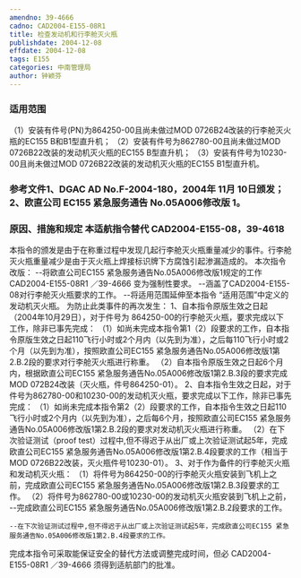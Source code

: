 ```yaml
---
amendno: 39-4666
cadno: CAD2004-E155-08R1
title: 检查发动机和行李舱灭火瓶
publishdate: 2004-12-08
effdate: 2004-12-08
tags: E155
categories: 中南管理局
author: 钟颖芬
---
```


### 适用范围 
（1）安装有件号(PN)为864250-00且尚未做过MOD 0726B24改装的行李舱灭火瓶的EC155 B和B1型直升机；
（2）安装有件号为862780-00且尚未做过MOD 0726B22改装的发动机灭火瓶的EC155 B型直升机；
（3）安装有件号为10230-00且尚未做过MOD 0726B22改装的发动机灭火瓶的EC155 B1型直升机。

<!--more-->
### 参考文件1、DGAC AD No.F-2004-180，2004年 11月 10日颁发； 2、欧直公司 EC155 紧急服务通告 No.05A006修改版 1。

### 原因、措施和规定 本适航指令替代 CAD2004-E155-08，39-4618 
本指令的颁发是由于在称重过程中发现几起行李舱灭火瓶重量减少的事件。行李舱灭火瓶重量减少是由于灭火瓶上焊接标识牌下方腐蚀引起渗漏造成的。 
    本次指令改版：     --将欧直公司EC155 紧急服务通告No.05A006修改版1规定的工作
       CAD2004-E155-08R1  ／39-4666 
变为强制性要求。     --涵盖了CAD2004-E155-08对行李舱灭火瓶要求的工作。     --将适用范围延伸至本指令 “适用范围”中定义的发动机灭火瓶。     为防止此类事件的再次发生：     1、自本指令原版生效之日起（2004年10月29日），对于件号为
864250-00的行李舱灭火瓶，要求完成以下工作，除非已事先完成： 
    （1）如尚未完成本指令第1（2）段要求的工作，自本指令原版生效之日起110飞行小时或2个月内（以先到为准），之后每110飞行小时或2个月（以先到为准），按照欧直公司EC155 紧急服务通告No.05A006修改版1第2.B.2段的要求对行李舱灭火瓶进行称重。 
    （2）自本指令原版生效之日起6个月内，根据欧直公司EC155 紧急服务通告No.05A006修改版1第2.B.3段的要求完成MOD 072B24改装（灭火瓶，件号864250-01）。 
    2、自本指令生效之日起，对于件号为862780-00和10230-00的发动机灭火瓶，要求完成以下工作，除非已事先完成： 
    （1）如尚未完成本指令第2（2）段要求的工作，自本指令生效之日起110飞行小时或2个月内（以先到为准），之后每6个月，按照欧直公司EC155 紧急服务通告No.05A006修改版1第2.B.2段的要求对发动机灭火瓶进行称重。 
    （2）在下次验证测试（proof test）过程中,但不得迟于从出厂或上次验证测试起5年，完成欧直公司EC155 紧急服务通告No.05A006修改版1第2.B.4段要求的工作（相当于MOD 0726B22改装，灭火瓶件号10230-01）。 
3、对于作为备件的行李舱灭火瓶和发动机灭火瓶： 
    （1）将件号为864250-00的行李舱灭火瓶安装到飞机上之前，完成欧直公司EC155 紧急服务通告No.05A006修改版1第2.B.3段要求的工作。 
    （2）将件号为862780-00或10230-00的发动机灭火瓶安装到飞机上之前，     --完成欧直公司EC155 紧急服务通告No.05A006修改版1第2.B.2段要求的工作。 

    --在下次验证测试过程中,但不得迟于从出厂或上次验证测试起5年，完成欧直公司EC155 紧急服务通告No.05A006修改版1第2.B.4段要求的工作。 
完成本指令可采取能保证安全的替代方法或调整完成时间，但必
       CAD2004-E155-08R1  ／39-4666 
须得到适航部门的批准。
